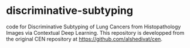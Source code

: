 # discriminative-subtyping
code for Discriminative Subtyping of Lung Cancers from Histopathology Images via Contextual Deep Learning. This repository is developped from the original CEN repository at https://github.com/alshedivat/cen.
